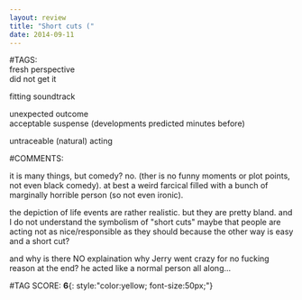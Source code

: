 ```yaml
---  
layout: review  
title: "Short cuts ("  
date: 2014-09-11  
---  
```

  
#TAGS:  
fresh perspective  
did not get it  
  
fitting soundtrack  
  
unexpected outcome  
acceptable suspense (developments predicted minutes before)  
  
untraceable (natural) acting  
  
#COMMENTS:  
  
it is many things, but comedy? no. (ther is no funny moments or plot points, not even black comedy). at best a weird farcical filled with a bunch of marginally horrible person (so not even ironic).  
  
the depiction of life events are rather realistic. but they are pretty bland. and I do not understand the symbolism of "short cuts" maybe that people are acting not as nice/responsible as they should because the other way is easy and a short cut?  
  
and why is there NO explaination why Jerry went crazy for no fucking reason at the end? he acted like a normal person all along...  
  
  
  
  
  
#TAG SCORE: **6**{: style:"color:yellow; font-size:50px;"}  
